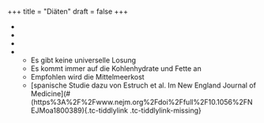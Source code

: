 +++
title = "Diäten"
draft = false
+++

-
-
-
-   -   Es gibt keine universelle Losung
    -   Es kommt immer auf die Kohlenhydrate und Fette an
    -   Empfohlen wird die Mittelmeerkost
    -   [spanische Studie dazu von Estruch et al. Im New England Journal of Medicine](#(https%3A%2F%2Fwww.nejm.org%2Fdoi%2Ffull%2F10.1056%2FNEJMoa1800389){.tc-tiddlylink .tc-tiddlylink-missing}
